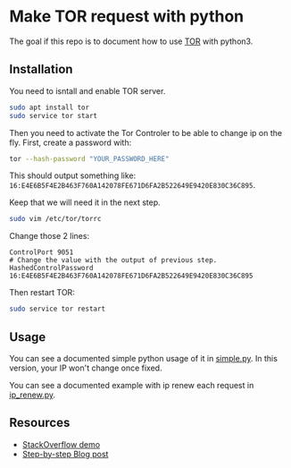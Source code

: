 # Make TOR request with python
The goal if this repo is to document how to use [TOR](https://www.torproject.org/) with python3.


## Installation
You need to isntall and enable TOR server.
```bash
sudo apt install tor
sudo service tor start
```

Then you need to activate the Tor Controler to be able to change ip on the fly.
First, create a password with:
```bash
tor --hash-password "YOUR_PASSWORD_HERE"
```
This should output something like: `16:E4E6B5F4E2B463F760A142078FE671D6FA2B522649E9420E830C36C895`. 

Keep that we will need it in the next step.

```bash
sudo vim /etc/tor/torrc
```

Change those 2 lines:

```
ControlPort 9051
# Change the value with the output of previous step.
HashedControlPassword 16:E4E6B5F4E2B463F760A142078FE671D6FA2B522649E9420E830C36C895
```

Then restart TOR:

```bash
sudo service tor restart
```

## Usage
You can see a documented simple python usage of it in [simple.py](./simple.py).
In this version, your IP won't change once fixed.

You can see a documented example with ip renew each request in [ip_renew.py](./ip_renew.py).


## Resources
- [StackOverflow demo](https://stackoverflow.com/questions/28035413/general-socks-server-failure-when-switching-identity-using-stem)
- [Step-by-step Blog post](https://sylvaindurand.org/use-tor-with-python/)